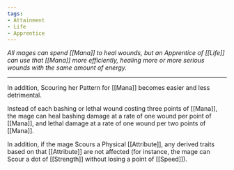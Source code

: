 ```yaml
---
tags:
- Attainment
- Life
- Apprentice
---
```


_All mages can spend [[Mana]] to heal wounds, but an Apprentice of [[Life]] can use that [[Mana]] more efficiently, healing more or more serious wounds with the same amount of energy._

---

In addition, Scouring her Pattern for [[Mana]] becomes easier and less detrimental.

Instead of each bashing or lethal wound costing three points of [[Mana]], the mage can heal bashing damage at a rate of one wound per point of [[Mana]], and lethal damage at a rate of one wound per two points of [[Mana]].

In addition, if the mage Scours a Physical [[Attribute]], any derived traits based on that [[Attribute]] are not affected (for instance, the mage can Scour a dot of [[Strength]] without losing a point of [[Speed]]).